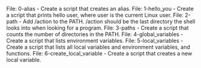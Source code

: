 File: 0-alias - Create a script that creates an alias.
File: 1-hello_you - Create a script that prints hello user, where user is the current Linux user.
File: 2-path - Add /action to the PATH. /action should be the last directory the shell looks into when looking for a program.
File: 3-paths - Create a script that counts the number of directories in the PATH.
File: 4-global_variables - Create a script that lists environment variables.
File: 5-local_variables - Create a script that lists all local variables and environment variables, and functions.
File: 6-create_local_variable - Create a script that creates a new local variable.
